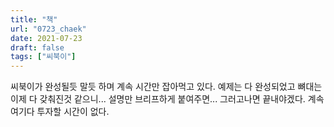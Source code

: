 ```yaml
---
title: "책"
url: "0723_chaek"
date: 2021-07-23
draft: false
tags: ["씨북이"]
---
```

씨북이가 완성될듯 말듯 하며 계속 시간만 잡아먹고 있다. 예제는 다 완성되었고 뼈대는 이제 다 갖춰진것 같으니... 설명만 브리프하게 붙여주면... 그러고나면 끝내야겠다. 계속 여기다 투자할 시간이 없다.
